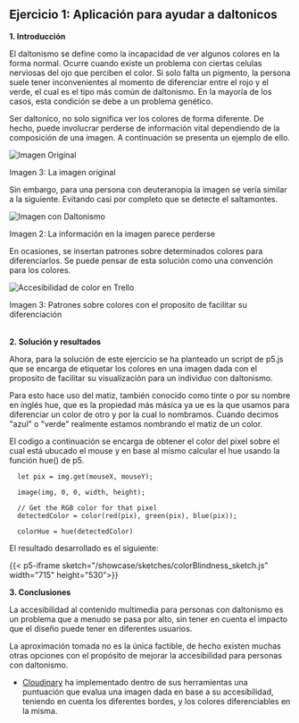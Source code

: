 ## Ejercicio 1: Aplicación para ayudar a daltonicos

**1. Introducción**

El daltonismo se define como la incapacidad de ver algunos colores en la forma normal. Ocurre cuando existe un problema con ciertas celulas nerviosas del ojo que perciben el color. Si solo falta un pigmento, la persona suele tener inconvenientes al momento de diferenciar entre el rojo y el verde, el cual es el tipo más común de daltonismo. En la mayoría de los casos, esta condición se debe a un problema genético.

Ser daltonico, no solo significa ver los colores de forma diferente. De hecho, puede involucrar perderse de información vital dependiendo de la composición de una imagen. A continuación se presenta un ejemplo de ello. 

![Imagen Original]("https://res.cloudinary.com/demo/image/upload/docs/redflower.jpg")

Imagen 3: La imagen original

Sin embargo, para una persona con deuteranopia la imagen se vería similar a la siguiente. Evitando casi por completo que se detecte el saltamontes. 

![Imagen con Daltonismo]("https://res.cloudinary.com/demo/image/upload/e_simulate_colorblind/docs/redflower.jpg")

Imagen 2: La información en la imagen parece perderse

En ocasiones, se insertan patrones sobre determinados colores para diferenciarlos. Se puede pensar de esta solución como una convención para los colores. 


![Accesibilidad de color en Trello](https://wearecolorblind.com/wp-content/uploads/2018/08/postimage-trello.jpg)

Imagen 3: Patrones sobre colores con el proposito de facilitar su diferenciación
######

**2. Solución y resultados**

Ahora, para la solución de este ejercicio se ha planteado un script de p5.js que se encarga de etiquetar los colores en una imagen dada con el proposito de facilitar su visualización para un individuo con daltonismo.

Para esto hace uso del matiz, también conocido como tinte o por su nombre en inglés hue, que es la propiedad más másica ya ue es la que usamos para diferenciar un color de otro y por la cual lo nombramos. Cuando decimos "azul" o "verde" realmente estamos nombrando el matiz de un color. 

El codigo a continuación se encarga de obtener el color del pixel sobre el cual está ubucado el mouse y en base al mismo calcular el hue usando la función hue() de p5.

```
  let pix = img.get(mouseX, mouseY);

  image(img, 0, 0, width, height);

  // Get the RGB color for that pixel
  detectedColor = color(red(pix), green(pix), blue(pix));

  colorHue = hue(detectedColor)
```

El resultado desarrollado es el siguiente:

{{< p5-iframe sketch="/showcase/sketches/colorBlindness_sketch.js" width="715" height="530">}}

**3. Conclusiones**

La accesibilidad al contenido multimedia para personas con daltonismo es un problema que a menudo se pasa por alto, sin tener en cuenta el impacto que el diseño puede tener en diferentes usuarios. 

La aproximación tomada no es la única factible, de hecho existen muchas otras opciones con el propósito de mejorar la accesibilidad para personas con daltonismo.

- [Cloudinary](https://cloudinary.com/) ha implementado dentro de sus herramientas una puntuación que evalua una imagen dada en base a su accesibilidad, teniendo en cuenta los diferentes bordes, y los colores diferenciables en la misma. 